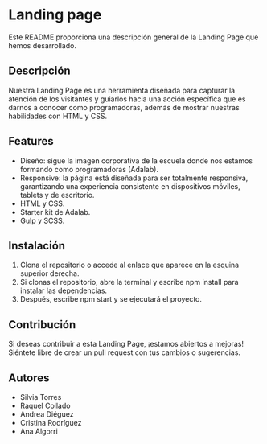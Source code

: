 # Landing page 

Este README proporciona una descripción general de la Landing Page que hemos desarrollado. 


## Descripción

Nuestra Landing Page es una herramienta diseñada para capturar la atención de los visitantes y guiarlos hacia una acción específica que es darnos a conocer como programadoras, además de mostrar nuestras habilidades con HTML y CSS.


## Features

- Diseño: sigue la imagen corporativa de la escuela donde nos estamos formando como programadoras (Adalab).
- Responsive: la página está diseñada para ser totalmente responsiva, garantizando una experiencia consistente en dispositivos móviles, tablets y de escritorio.
- HTML y CSS.
- Starter kit de Adalab.
- Gulp y SCSS.

## Instalación

1. Clona el repositorio o accede al enlace que aparece en la esquina superior derecha.
2. Si clonas el repositorio, abre la terminal y escribe npm install para instalar las dependencias.
3. Después, escribe npm start y se ejecutará el proyecto.

    
## Contribución

Si deseas contribuir a esta Landing Page, ¡estamos abiertos a mejoras! Siéntete libre de crear un pull request con tus cambios o sugerencias.


## Autores

- Silvia Torres
- Raquel Collado
- Andrea Diéguez
- Cristina Rodríguez
- Ana Algorri

